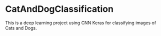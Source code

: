 # CatAndDogClassification
This is a deep learning project using CNN Keras for classifying images of Cats and Dogs.
